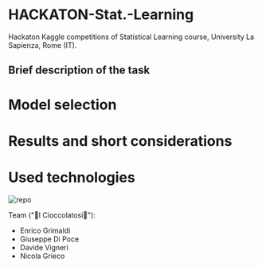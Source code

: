 # HACKATON-Stat.-Learning
Hackaton Kaggle competitions of Statistical Learning course, University La Sapienza, Rome (IT).

## Brief description of the task


# Model selection

# Results and short considerations

# Used technologies
![repo](https://github.com/giuseppedipoce/HACKATON-Stat.-Learning-/assets/114066138/a09d2bfa-4348-4286-8a1a-538f3d9ab5f5)




Team ("🍫I Cioccolatosi🍫"): 
- Enrico Grimaldi
- Giuseppe Di Poce
- Davide Vigneri
- Nicola Grieco 

